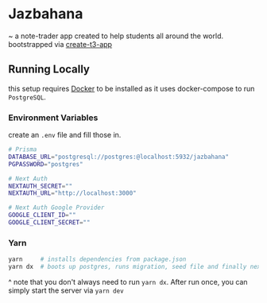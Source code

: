 # Jazbahana

~ a note-trader app created to help students all around the world.
bootstrapped via [create-t3-app](https://create.t3.gg)

## Running Locally

this setup requires [Docker](https://docker.com) to be installed as it uses docker-compose to run `PostgreSQL`.

### Environment Variables

create an `.env` file and fill those in.

```sh
# Prisma
DATABASE_URL="postgresql://postgres:@localhost:5932/jazbahana"
PGPASSWORD="postgres"

# Next Auth
NEXTAUTH_SECRET=""
NEXTAUTH_URL="http://localhost:3000"

# Next Auth Google Provider
GOOGLE_CLIENT_ID=""
GOOGLE_CLIENT_SECRET=""
```

### Yarn

```sh
yarn     # installs dependencies from package.json
yarn dx  # boots up postgres, runs migration, seed file and finally next server.
```

^ note that you don't always need to run `yarn dx`. After run once, you can simply start the server via `yarn dev`
